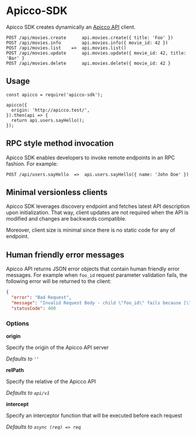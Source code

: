 # Apicco-SDK

Apicco SDK creates dynamically an [Apicco API](https://github.com/SokratisVidros/apicco/blob/master/lib/README.md) client.

```
POST /api/movies.create      api.movies.create({ title: 'Foo' })
POST /api/movies.info        api.movies.info({ movie_id: 42 })
POST /api/movies.list    =>  api.movies.list()
POST /api/movies.update      api.movies.update({ movie_id: 42, title: 'Bar' }
POST /api/movies.delete      api.movies.delete({ movie_id: 42 }
```

## Usage

```JS
const apicco = require('apicco-sdk');

apicco({
  origin: 'http://apicco.test/',
}).then(api => {
  return api.users.sayHello();
});
```

## RPC style method invocation

Apicco SDK enables developers to invoke remote endpoints in an RPC fashion. For example:

```
POST /api/users.sayHello  =>  api.users.sayHello({ name: 'John Doe' })
```

## Minimal versionless clients

Apicco SDK leverages discovery endpoint and fetches latest API description upon initialization. That way, client updates are not required when the API is modified and changes are backwards compatible.

Moreover, client size is minimal since there is no static code for any of endpoint.

## Human friendly error messages

Apicco API returns JSON error objects that contain human friendly error messages. For example when `foo_id` request parameter validation fails, the following error will be returned to the client:

```json
{
  "error": "Bad Request",
  "message": "Invalid Request Body - child \"foo_id\" fails because [\"foo_id\" must be a number]",
  "statusCode": 400
```

### Options

**origin**

Specify the origin of the Apicco API server

_Defaults to `''`_

**relPath**

Specify the relative of the Apicco API

_Defaults to `api/v1`_

**intercept**

Specify an interceptor function that will be executed before each request

_Defaults to `async (req) => req`_
